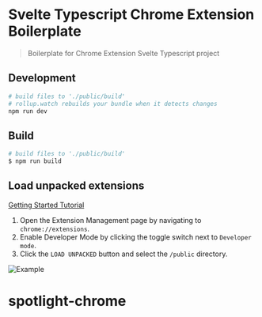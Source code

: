 # Svelte Typescript Chrome Extension Boilerplate

> Boilerplate for Chrome Extension Svelte Typescript project

## Development

```bash
# build files to './public/build'
# rollup.watch rebuilds your bundle when it detects changes
npm run dev
```

## Build

```bash
# build files to './public/build'
$ npm run build
```

## Load unpacked extensions

[Getting Started Tutorial](https://developer.chrome.com/extensions/getstarted)

1. Open the Extension Management page by navigating to `chrome://extensions`.
2. Enable Developer Mode by clicking the toggle switch next to `Developer mode`.
3. Click the `LOAD UNPACKED` button and select the `/public` directory.

![Example](https://developer.chrome.com/static/images/get_started/load_extension.png)
# spotlight-chrome
